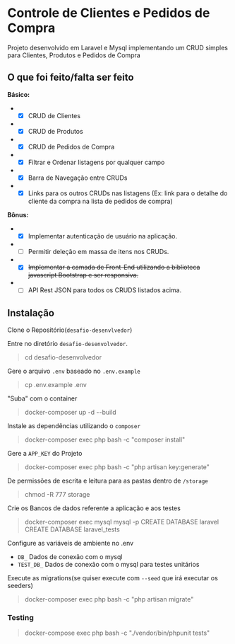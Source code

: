 
# Controle de Clientes e Pedidos de Compra

Projeto desenvolvido em Laravel e Mysql implementando um CRUD simples para Clientes, Produtos e Pedidos de Compra

## O que foi feito/falta ser feito

**Básico:**
-  - [x] CRUD de Clientes
-  - [x] CRUD de Produtos
-  - [x] CRUD de Pedidos de Compra
-  - [x] Filtrar e Ordenar listagens por qualquer campo
-  - [x] Barra de Navegação entre CRUDs
-  - [x] Links para os outros CRUDs nas listagens (Ex: link para o detalhe do cliente da compra na lista de pedidos de compra)

**Bônus:**
-  - [x] Implementar autenticação de usuário na aplicação.
-  - [ ] Permitir deleção em massa de itens nos CRUDs.
-  - [x] ~~Implementar a camada de Front-End utilizando a biblioteca javascript Bootstrap e ser responsiva.~~
-  - [ ] API Rest JSON para todos os CRUDS listados acima.

## Instalação

Clone o Repositório(`desafio-desenvlvedor`)  

Entre no diretório `desafio-desenvolvedor`.

> cd desafio-desenvolvedor

Gere o arquivo `.env` baseado no `.env.example`

> cp .env.example .env

"Suba" com o container

> docker-composer up -d --build

Instale as dependências utilizando o `composer`
> docker-composer exec php bash -c "composer install"

Gere a `APP_KEY` do Projeto
> docker-composer exec php bash -c "php artisan key:generate"

De permissões de escrita e leitura para as pastas dentro de `/storage` 
> chmod -R 777 storage

Crie os Bancos de dados referente a aplicação e aos testes
> docker-composer exec mysql mysql -p
> CREATE DATABASE laravel
> CREATE DATABASE laravel_tests

Configure as variáveis de ambiente no .env
* `DB_` Dados de conexão com o mysql
* `TEST_DB_` Dados de conexão com o mysql para testes unitários

Execute as migrations(se quiser execute com `--seed` que irá executar os seeders)
> docker-composer exec php bash -c "php artisan migrate"


### Testing  

>docker-compose exec php bash -c "./vendor/bin/phpunit tests"
